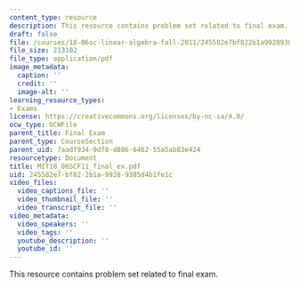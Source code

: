 ```yaml
---
content_type: resource
description: This resource contains problem set related to final exam.
draft: false
file: /courses/18-06sc-linear-algebra-fall-2011/245582e7bf822b1a99289385d4b1fe1c_MIT18_06SCF11_final_ex.pdf
file_size: 213102
file_type: application/pdf
image_metadata:
  caption: ''
  credit: ''
  image-alt: ''
learning_resource_types:
- Exams
license: https://creativecommons.org/licenses/by-nc-sa/4.0/
ocw_type: OCWFile
parent_title: Final Exam
parent_type: CourseSection
parent_uid: 7aadf934-9df8-d886-6462-55a5ab83e424
resourcetype: Document
title: MIT18_06SCF11_final_ex.pdf
uid: 245582e7-bf82-2b1a-9928-9385d4b1fe1c
video_files:
  video_captions_file: ''
  video_thumbnail_file: ''
  video_transcript_file: ''
video_metadata:
  video_speakers: ''
  video_tags: ''
  youtube_description: ''
  youtube_id: ''
---
```

This resource contains problem set related to final exam.